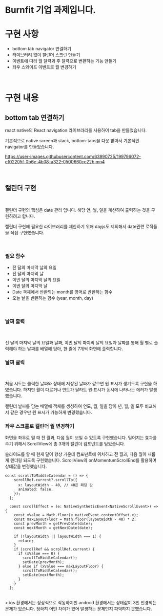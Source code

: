 # Burnfit 기업 과제입니다.

# 구현 사항

- bottom tab navigator 연결하기
- 라이브러리 없이 캘린더 스크린 만들기
- 이벤트에 따라 월 달력과 주 달력으로 변환하는 기능 만들기
- 좌우 스와이프 이벤트로 월 변경하기

<br/>

# 구현 내용

## bottom tab 연결하기

react native의 React navigation 라이브러리를 사용하여 tab을 만들었습니다.

기본적으로 native screen과 stack, bottom-tabs을 다운 받아서 기본적인 navigator를 만들었습니다.

https://user-images.githubusercontent.com/63990725/199796072-ef02205f-0b6e-4b08-a322-0500660cc22b.mp4

<br/>

## 캘린더 구현

<br/>

캘린더 구현의 핵심은 date 관리 입니다. 해당 연, 월, 일을 계산하여 출력하는 것을 구현하려고 합니다.

캘린더 구현에 필요한 라이브러리를 제한하기 위해 dayjs도 제외해서 date관련 로직들을 직접 구현했습니다.

<br/>

### 필요 함수

- 전 달의 마지막 날의 요일
- 전 달의 마지막 날
- 이번 달의 마지막 날의 요일
- 이번 달의 마지막 날
- Date 객체에서 반환되는 month를 영어로 반환하는 함수
- 오늘 날을 반환하는 함수 (year, month, day)

<br/>

### 날짜 출력

<br/>

전 달의 마지막 날의 요일과 날짜, 이번 달의 마지막 날의 요일과 날짜를 통해 월 별로 출력해야 하는 날짜를 배열에 담아, 한 줄에 7개씩 화면에 출력합니다.

### 날짜 클릭

<br/>

처음 시도는 클릭한 날짜와 상태에 저장된 날짜가 같으면 원 표시가 생기도록 구현을 하였습니다. 하지만 월이 다르거나 연도가 달라도 원 표시가 동시에 나타나는 에러가 발생했습니다.

캘린더 날짜를 담는 배열에 객체를 생성하여 연도, 월, 일을 담아 년, 월, 일 모두 비교해서 같은 경우만 원 표시가 가능하게 변경했습니다.

### 좌우 스크롤로 캘린더 월 변경하기

화면을 좌우로 밀 때 전 월과, 다음 월이 보일 수 있도록 구현했습니다. 밀어지는 효과를 주기 위해서 ScrollView에 총 3개의 캘린더 컴포넌트를 담았습니다.

슬라이드를 할 때 현재 달이 항상 가운데 컴포넌트에 위치하고 전 월과, 다음 월이 새롭게 렌더링 되도록 구현했습니다. ScrollView의 onMomentumScrollEnd를 활용하여 상태값을 변경했습니다. 

```tsx
const scrollToMiddleCalendar = () => {
    scrollRef.current?.scrollTo({
      x: layoutWidth - 40, // 40은 패딩 값
      animated: false,
    });
  };

  const scrollEffect = (e: NativeSyntheticEvent<NativeScrollEvent>) => {
    const xValue = Math.floor(e.nativeEvent.contentOffset.x);
    const maxLayoutFloor = Math.floor(layoutWidth - 40) * 2;
    const prevMonth = getPrevDate(date);
    const nextMonth = getNextDate(date);

    if (!layoutWidth || layoutWidth === 1) {
      return;
    }
    if (scrollRef && scrollRef.current) {
      if (xValue === 0) {
        scrollToMiddleCalendar();
        setDate(prevMonth);
      } else if (xValue === maxLayoutFloor) {
        scrollToMiddleCalendar();
        setDate(nextMonth);
      }
    }
  };
  ```
<br/>
  >
  ios 환경에서는 정상적으로 작동하지만 android 환경에서는 상태값이 3번 번경되는 문제가 있습니다. 정확히 어떤 차이가 있어 발생하는 문제인지 파악하지 못했습니다.


